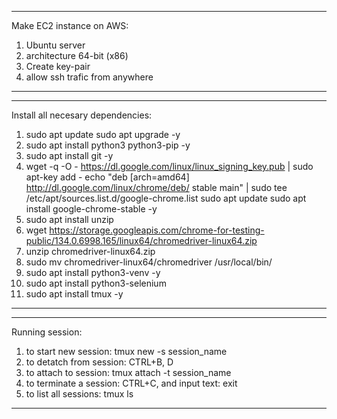 ---------------------------------------------------
Make EC2 instance on AWS:

1) Ubuntu server
2) architecture 64-bit (x86)
3) Create key-pair
4) allow ssh trafic from anywhere
---------------------------------------------------

---------------------------------------------------
Install all necesary dependencies:

1) sudo apt update
   sudo apt upgrade -y
2) sudo apt install python3 python3-pip -y
3) sudo apt install git -y
4) wget -q -O - https://dl.google.com/linux/linux_signing_key.pub | sudo apt-key add -
   echo "deb [arch=amd64] http://dl.google.com/linux/chrome/deb/ stable main" | sudo tee /etc/apt/sources.list.d/google-chrome.list
   sudo apt update
   sudo apt install google-chrome-stable -y
5) sudo apt install unzip
6) wget https://storage.googleapis.com/chrome-for-testing-public/134.0.6998.165/linux64/chromedriver-linux64.zip
7) unzip chromedriver-linux64.zip
8) sudo mv chromedriver-linux64/chromedriver /usr/local/bin/
9) sudo apt install python3-venv -y
10) sudo apt install python3-selenium
11) sudo apt install tmux -y
---------------------------------------------------

---------------------------------------------------
Running session:

1) to start new session: tmux new -s session_name
2) to detatch from session: CTRL+B, D
3) to attach to session: tmux attach -t session_name
4) to terminate a session: CTRL+C, and input text: exit
5) to list all sessions: tmux ls
---------------------------------------------------
